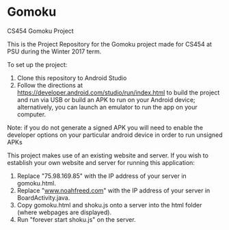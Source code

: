 # Gomoku
CS454 Gomoku Project

This is the Project Repository for the Gomoku project made for CS454 at PSU during the Winter 2017 term.

To set up the project:

1. Clone this repository to Android Studio
1. Follow the directions at https://developer.android.com/studio/run/index.html to build the project and run via USB or build an APK to run on your Android device; alternatively, you can launch an emulator to run the app on your computer.

Note: if you do not generate a signed APK you will need to enable the developer options on your particular android device in order to run unsigned APKs


This project makes use of an existing website and server. If you wish to establish your own website and server for running this application:

1. Replace "75.98.169.85" with the IP address of your server in gomoku.html.
1. Replace "www.noahfreed.com" with the IP address of your server in BoardActivity.java.
1. Copy gomoku.html and shoku.js onto a server into the html folder (where webpages are displayed).
1. Run "forever start shoku.js" on the server.

